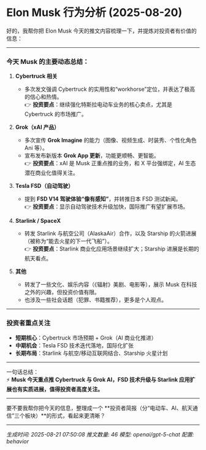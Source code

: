 # Elon Musk 行为分析 (2025-08-20)

好的，我帮你把 Elon Musk 今天的推文内容梳理一下，并提炼对投资者有价值的信息：  

---

### 今天 Musk 的主要动态总结：
1. **Cybertruck 相关**  
   - 多次发文强调 Cybertruck 的实用性和“workhorse”定位，并表达了极高的信心和热情。  
   👉 **投资要点**：继续强化特斯拉电动车业务的核心卖点，尤其是 Cybertruck 的市场推广。

2. **Grok（xAI 产品）**  
   - 多次宣传 **Grok Imagine** 的能力（图像、视频生成、时装秀、个性化角色 Ani 等）。  
   - 宣布发布新版本 **Grok App 更新**，功能更顺畅、更智能。  
   👉 **投资要点**：xAI 是 Musk 正重点推的业务，和 X 平台强绑定，AI 生态潜在商业化值得关注。  

3. **Tesla FSD（自动驾驶）**  
   - 提到 **FSD V14 驾驶体验“像有感知”**，并转推日本 FSD 测试新闻。  
   👉 **投资要点**：显示自动驾驶技术升级加快，国际推广有望扩展市场。  

4. **Starlink / SpaceX**  
   - 转发 Starlink 与航空公司（AlaskaAir）合作，以及 Starship 的火箭进展（被称为“能去火星的下一代飞船”）。  
   👉 **投资要点**：Starlink 商业化应用场景继续扩大；Starship 进展是长期的航天看点。  

5. **其他**  
   - 转发了一些文化、娱乐内容（《辐射》美剧、电影等），展示 Musk 在科技之外的兴趣，但投资价值有限。  
   - 也涉及一些社会话题（犯罪、书籍推荐），更多是个人观点。

---

### **投资者重点关注**
- **短期核心**：Cybertruck 市场预期 + Grok（AI 商业化推进）  
- **中期机会**：Tesla FSD 技术迭代落地，国际化扩张  
- **长期布局**：Starlink 与航空/移动互联网结合、Starship 火星计划  

---

一句话总结：  
⚡ **Musk 今天重点推 Cybertruck 与 Grok AI，FSD 技术升级与 Starlink 应用扩展也有实质进展，值得投资者高度关注。**

---

要不要我帮你把今天的信息，整理成一个 **投资者简报（分“电动车、AI、航天通信”三个板块）**的形式，看起来更清晰？

---
*生成时间: 2025-08-21 07:50:08*
*推文数量: 46*
*模型: openai/gpt-5-chat*
*配置: behavior*
